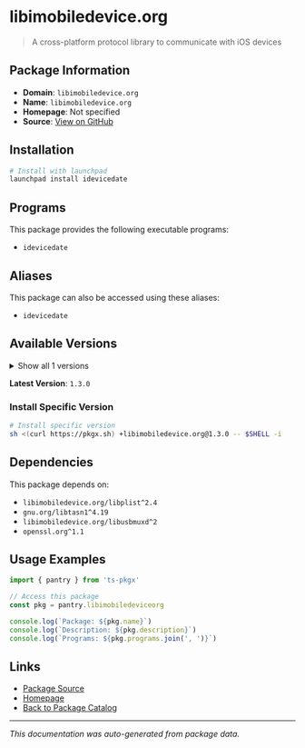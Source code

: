 # libimobiledevice.org

> A cross-platform protocol library to communicate with iOS devices

## Package Information

- **Domain**: `libimobiledevice.org`
- **Name**: `libimobiledevice.org`
- **Homepage**: Not specified
- **Source**: [View on GitHub](https://github.com/pkgxdev/pantry/tree/main/projects/libimobiledevice.org/package.yml)

## Installation

```bash
# Install with launchpad
launchpad install idevicedate
```

## Programs

This package provides the following executable programs:

- `idevicedate`

## Aliases

This package can also be accessed using these aliases:

- `idevicedate`

## Available Versions

<details>
<summary>Show all 1 versions</summary>

- `1.3.0`

</details>

**Latest Version**: `1.3.0`

### Install Specific Version

```bash
# Install specific version
sh <(curl https://pkgx.sh) +libimobiledevice.org@1.3.0 -- $SHELL -i
```

## Dependencies

This package depends on:

- `libimobiledevice.org/libplist^2.4`
- `gnu.org/libtasn1^4.19`
- `libimobiledevice.org/libusbmuxd^2`
- `openssl.org^1.1`

## Usage Examples

```typescript
import { pantry } from 'ts-pkgx'

// Access this package
const pkg = pantry.libimobiledeviceorg

console.log(`Package: ${pkg.name}`)
console.log(`Description: ${pkg.description}`)
console.log(`Programs: ${pkg.programs.join(', ')}`)
```

## Links

- [Package Source](https://github.com/pkgxdev/pantry/tree/main/projects/libimobiledevice.org/package.yml)
- [Homepage](#)
- [Back to Package Catalog](../package-catalog.md)

---

*This documentation was auto-generated from package data.*
